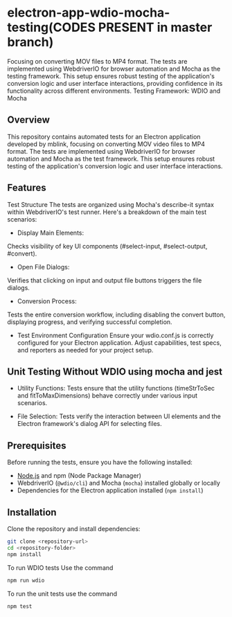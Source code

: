 # electron-app-wdio-mocha-testing(CODES PRESENT in master branch)
 Focusing on converting MOV files to MP4 format. The tests are implemented using WebdriverIO for browser automation and Mocha as the testing framework. This setup ensures robust testing of the application's conversion logic and user interface interactions, providing confidence in its functionality across different environments.
Testing Framework:
WDIO and Mocha

## Overview

This repository contains automated tests for an Electron application developed by mblink, focusing on converting MOV video files to MP4 format. The tests are implemented using WebdriverIO for browser automation and Mocha as the test framework. This setup ensures robust testing of the application's conversion logic and user interface interactions.

## Features
Test Structure
The tests are organized using Mocha's describe-it syntax within WebdriverIO's test runner. Here's a breakdown of the main test scenarios:

- Display Main Elements:

Checks visibility of key UI components (#select-input, #select-output, #convert).

- Open File Dialogs:

Verifies that clicking on input and output file buttons triggers the file dialogs.

- Conversion Process:

Tests the entire conversion workflow, including disabling the convert button, displaying progress, and verifying successful completion.

- Test Environment Configuration
Ensure your wdio.conf.js is correctly configured for your Electron application. Adjust capabilities, test specs, and reporters as needed for your project setup.

## Unit Testing Without WDIO using mocha and jest

- Utility Functions: Tests ensure that the utility functions (timeStrToSec and fitToMaxDimensions) behave correctly under various input scenarios.

- File Selection: Tests verify the interaction between UI elements and the Electron framework's dialog API for selecting files.

## Prerequisites

Before running the tests, ensure you have the following installed:

- [Node.js](https://nodejs.org/) and npm (Node Package Manager)
- WebdriverIO (`@wdio/cli`) and Mocha (`mocha`) installed globally or locally
- Dependencies for the Electron application installed (`npm install`)

## Installation

Clone the repository and install dependencies:

```bash
git clone <repository-url>
cd <repository-folder>
npm install
```
To run WDIO tests Use the command
```bash
npm run wdio
```
To run the unit tests use the command 
```bash
npm test
```
